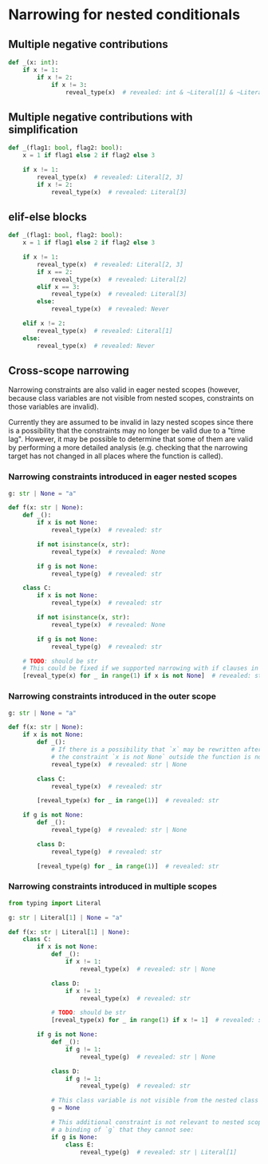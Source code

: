 # Narrowing for nested conditionals

## Multiple negative contributions

```py
def _(x: int):
    if x != 1:
        if x != 2:
            if x != 3:
                reveal_type(x)  # revealed: int & ~Literal[1] & ~Literal[2] & ~Literal[3]
```

## Multiple negative contributions with simplification

```py
def _(flag1: bool, flag2: bool):
    x = 1 if flag1 else 2 if flag2 else 3

    if x != 1:
        reveal_type(x)  # revealed: Literal[2, 3]
        if x != 2:
            reveal_type(x)  # revealed: Literal[3]
```

## elif-else blocks

```py
def _(flag1: bool, flag2: bool):
    x = 1 if flag1 else 2 if flag2 else 3

    if x != 1:
        reveal_type(x)  # revealed: Literal[2, 3]
        if x == 2:
            reveal_type(x)  # revealed: Literal[2]
        elif x == 3:
            reveal_type(x)  # revealed: Literal[3]
        else:
            reveal_type(x)  # revealed: Never

    elif x != 2:
        reveal_type(x)  # revealed: Literal[1]
    else:
        reveal_type(x)  # revealed: Never
```

## Cross-scope narrowing

Narrowing constraints are also valid in eager nested scopes (however, because class variables are
not visible from nested scopes, constraints on those variables are invalid).

Currently they are assumed to be invalid in lazy nested scopes since there is a possibility that the
constraints may no longer be valid due to a "time lag". However, it may be possible to determine
that some of them are valid by performing a more detailed analysis (e.g. checking that the narrowing
target has not changed in all places where the function is called).

### Narrowing constraints introduced in eager nested scopes

```py
g: str | None = "a"

def f(x: str | None):
    def _():
        if x is not None:
            reveal_type(x)  # revealed: str

        if not isinstance(x, str):
            reveal_type(x)  # revealed: None

        if g is not None:
            reveal_type(g)  # revealed: str

    class C:
        if x is not None:
            reveal_type(x)  # revealed: str

        if not isinstance(x, str):
            reveal_type(x)  # revealed: None

        if g is not None:
            reveal_type(g)  # revealed: str

    # TODO: should be str
    # This could be fixed if we supported narrowing with if clauses in comprehensions.
    [reveal_type(x) for _ in range(1) if x is not None]  # revealed: str | None
```

### Narrowing constraints introduced in the outer scope

```py
g: str | None = "a"

def f(x: str | None):
    if x is not None:
        def _():
            # If there is a possibility that `x` may be rewritten after this function definition,
            # the constraint `x is not None` outside the function is no longer be applicable for narrowing.
            reveal_type(x)  # revealed: str | None

        class C:
            reveal_type(x)  # revealed: str

        [reveal_type(x) for _ in range(1)]  # revealed: str

    if g is not None:
        def _():
            reveal_type(g)  # revealed: str | None

        class D:
            reveal_type(g)  # revealed: str

        [reveal_type(g) for _ in range(1)]  # revealed: str
```

### Narrowing constraints introduced in multiple scopes

```py
from typing import Literal

g: str | Literal[1] | None = "a"

def f(x: str | Literal[1] | None):
    class C:
        if x is not None:
            def _():
                if x != 1:
                    reveal_type(x)  # revealed: str | None

            class D:
                if x != 1:
                    reveal_type(x)  # revealed: str

            # TODO: should be str
            [reveal_type(x) for _ in range(1) if x != 1]  # revealed: str | Literal[1]

        if g is not None:
            def _():
                if g != 1:
                    reveal_type(g)  # revealed: str | None

            class D:
                if g != 1:
                    reveal_type(g)  # revealed: str

            # This class variable is not visible from the nested class scope.
            g = None

            # This additional constraint is not relevant to nested scopes, since it only applies to
            # a binding of `g` that they cannot see:
            if g is None:
                class E:
                    reveal_type(g)  # revealed: str | Literal[1]
```
